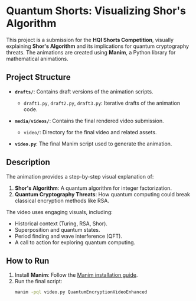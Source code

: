 # Quantum Shorts: Visualizing Shor's Algorithm

This project is a submission for the **HQI Shorts Competition**, visually explaining **Shor's Algorithm** and its implications for quantum cryptography threats. The animations are created using **Manim**, a Python library for mathematical animations.

## Project Structure

-   **`drafts/`**: Contains draft versions of the animation scripts.
    -   `draft1.py`, `draft2.py`, `draft3.py`: Iterative drafts of the animation code.
-   **`media/videos/`**: Contains the final rendered video submission.

    -   `video/`: Directory for the final video and related assets.

-   **`video.py`**: The final Manim script used to generate the animation.

## Description

The animation provides a step-by-step visual explanation of:

1. **Shor's Algorithm**: A quantum algorithm for integer factorization.
2. **Quantum Cryptography Threats**: How quantum computing could break classical encryption methods like RSA.

The video uses engaging visuals, including:

-   Historical context (Turing, RSA, Shor).
-   Superposition and quantum states.
-   Period finding and wave interference (QFT).
-   A call to action for exploring quantum computing.

## How to Run

1. Install **Manim**: Follow the [Manim installation guide](https://docs.manim.community/en/stable/installation.html).
2. Run the final script:
    ```bash
    manim -pql video.py QuantumEncryptionVideoEnhanced
    ```
